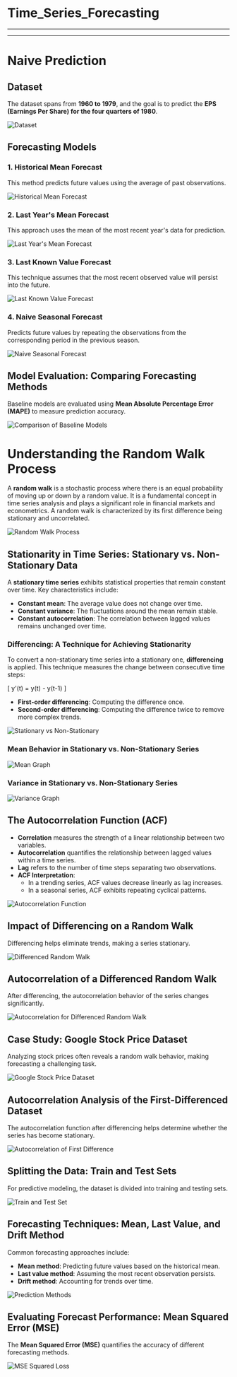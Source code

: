 # Time_Series_Forecasting

---
***

# Naive Prediction

## Dataset
The dataset spans from **1960 to 1979**, and the goal is to predict the **EPS (Earnings Per Share) for the four quarters of 1980**.

![Dataset](Naive_Forecasting/ts1.png)

## Forecasting Models
### 1. Historical Mean Forecast
This method predicts future values using the average of past observations.

![Historical Mean Forecast](Naive_Forecasting/ts2.png)

### 2. Last Year's Mean Forecast
This approach uses the mean of the most recent year's data for prediction.

![Last Year's Mean Forecast](Naive_Forecasting/ts3.png)

### 3. Last Known Value Forecast
This technique assumes that the most recent observed value will persist into the future.

![Last Known Value Forecast](Naive_Forecasting/ts4.png)

### 4. Naive Seasonal Forecast
Predicts future values by repeating the observations from the corresponding period in the previous season.

![Naive Seasonal Forecast](Naive_Forecasting/ts5.png)

## Model Evaluation: Comparing Forecasting Methods
Baseline models are evaluated using **Mean Absolute Percentage Error (MAPE)** to measure prediction accuracy.

![Comparison of Baseline Models](Naive_Forecasting/ts6.png)



# Understanding the Random Walk Process

A **random walk** is a stochastic process where there is an equal probability of moving up or down by a random value. It is a fundamental concept in time series analysis and plays a significant role in financial markets and econometrics. A random walk is characterized by its first difference being stationary and uncorrelated.

![Random Walk Process](Random_Walk/ts1.png)

## Stationarity in Time Series: Stationary vs. Non-Stationary Data
A **stationary time series** exhibits statistical properties that remain constant over time. Key characteristics include:
- **Constant mean**: The average value does not change over time.
- **Constant variance**: The fluctuations around the mean remain stable.
- **Constant autocorrelation**: The correlation between lagged values remains unchanged over time.

### Differencing: A Technique for Achieving Stationarity
To convert a non-stationary time series into a stationary one, **differencing** is applied. This technique measures the change between consecutive time steps:

\[ y'(t) = y(t) - y(t-1) \]

- **First-order differencing**: Computing the difference once.
- **Second-order differencing**: Computing the difference twice to remove more complex trends.

![Stationary vs Non-Stationary](Random_Walk/ts2.png)

### Mean Behavior in Stationary vs. Non-Stationary Series
![Mean Graph](Random_Walk/ts3.png)

### Variance in Stationary vs. Non-Stationary Series
![Variance Graph](Random_Walk/ts4.png)

## The Autocorrelation Function (ACF)
- **Correlation** measures the strength of a linear relationship between two variables.
- **Autocorrelation** quantifies the relationship between lagged values within a time series.
- **Lag** refers to the number of time steps separating two observations.
- **ACF Interpretation**:
  - In a trending series, ACF values decrease linearly as lag increases.
  - In a seasonal series, ACF exhibits repeating cyclical patterns.

![Autocorrelation Function](Random_Walk/ts5.png)

## Impact of Differencing on a Random Walk
Differencing helps eliminate trends, making a series stationary.

![Differenced Random Walk](Random_Walk/ts6.png)

## Autocorrelation of a Differenced Random Walk
After differencing, the autocorrelation behavior of the series changes significantly.

![Autocorrelation for Differenced Random Walk](Random_Walk/ts7.png)

## Case Study: Google Stock Price Dataset
Analyzing stock prices often reveals a random walk behavior, making forecasting a challenging task.

![Google Stock Price Dataset](Random_Walk/ts8.png)

## Autocorrelation Analysis of the First-Differenced Dataset
The autocorrelation function after differencing helps determine whether the series has become stationary.

![Autocorrelation of First Difference](Random_Walk/ts9.png)

## Splitting the Data: Train and Test Sets
For predictive modeling, the dataset is divided into training and testing sets.

![Train and Test Set](Random_Walk/ts10.png)

## Forecasting Techniques: Mean, Last Value, and Drift Method
Common forecasting approaches include:
- **Mean method**: Predicting future values based on the historical mean.
- **Last value method**: Assuming the most recent observation persists.
- **Drift method**: Accounting for trends over time.

![Prediction Methods](Random_Walk/ts14.png)

## Evaluating Forecast Performance: Mean Squared Error (MSE)
The **Mean Squared Error (MSE)** quantifies the accuracy of different forecasting methods.

![MSE Squared Loss](Random_Walk/ts15.png)
